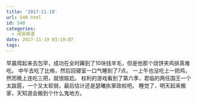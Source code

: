 ```yaml
---
title: '2017-11-18'
url: 540.html
id: 540
categories:
  - 闲言碎语
date: 2017-11-19 03:19:07
tags:
---
```


早晨爬起来去包早，成功在全时薅到了10块钱羊毛，但是他那个烧饼夹鸡排真难吃。 中午去吃了比格，然后回寝室一口气睡到了7点。 一上午也没吃上一把鸡，然而晚上连吃三把，就很尴尬。 权利的游戏看到了第六季，君临的两任国王一个太跋扈，一个又太软弱，最后估计还是瑟曦执掌政权吧。 睡觉了，明天起来搬家，天知道会搬到个什么鬼地方。